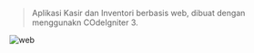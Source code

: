 > Aplikasi Kasir dan Inventori berbasis web, dibuat dengan menggunakn COdeIgniter 3.

![web](https://user-images.githubusercontent.com/40135952/206605648-dd40ce91-fa82-4c30-95eb-672fd717fe92.jpg)
